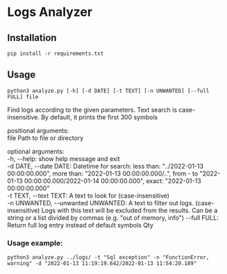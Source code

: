 # Logs Analyzer
## Installation
```commandline
pip install -r requirements.txt
```
## Usage
```
python3 analyze.py [-h] [-d DATE] [-t TEXT] [-n UNWANTED] [--full FULL] file
```

Find logs according to the given parameters. Text search is case-insensitive. By default, it prints the first
300 symbols

positional arguments:  
  file                  Path to file or directory 

optional arguments:  
  -h, --help:            show help message and exit  
  -d DATE, --date DATE:  Datetime for search: less than: "../2022-01-13
                        00:00:00.000", more than: "2022-01-13
                        00:00:00.000/..", from - to "2022-01-13
                        00:00:00.000/2022-01-14 00:00:00.000", exact:
                        "2022-01-13 00:00:00.000"  
  -t TEXT, --text TEXT:  A text to look for (case-insensitive)  
  -n UNWANTED, --unwanted UNWANTED:
                        A text to filter out logs. (case-insensitive) Logs with this text will
                        be excluded from the results. Can be a string or a
                        list divided by commas (e.g. "out of memory, info")
  --full FULL:           Return full log entry instead of default symbols Qty

### Usage example:  
```commandline
python3 analyze.py ../logs/ -t "Sql exception" -n "FunctionError, warning" -d "2022-01-13 11:19:19.642/2022-01-13 11:54:20.189"
```

